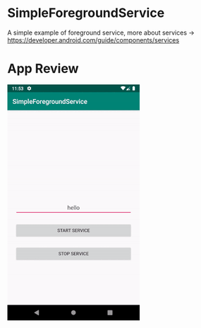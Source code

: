 # SimpleForegroundService
A simple example of foreground service, more about services -> https://developer.android.com/guide/components/services

# App Review
![](foreground_service_example_app.gif)
